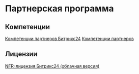 # Партнерская программа

## Компетенции

[Компетенции партнеров Битрикс24](https://partners24.1c-bitrix.ru/program/competence/)
[Компетенции партнеров](https://partners.1c-bitrix.ru/sales/competence/)

## Лицензии

[NFR-лицензия Битрикс24 (облачная версия)](https://partners24.1c-bitrix.ru/partnership/nfr.php)